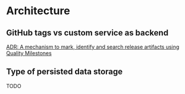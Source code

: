 # Architecture

## GitHub tags vs custom service as backend

[ADR: A mechanism to mark, identify and search release artifacts using Quality Milestones](https://github.com/stackrox/architecture-decision-records/blob/main/releases/ADR-0001-a-mechanism-to-mark-identify-search-release-artifacts.md)

## Type of persisted data storage

TODO
